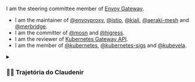  I am the steering committee member of [Envoy Gateway](https://github.com/envoyproxy/gateway).
+ I am the maintainer of [@envoyproxy](https://github.com/envoyproxy), [@istio](https://github.com/istio), [@kiali](https://github.com/kiali), [@aeraki-mesh](https://github.com/aeraki-mesh) and [@merbridge](https://github.com/merbridge).
+ I am the committer of [@mosn](https://github.com/mosn) and [@higress](https://github.com/higress-group).
+ I am the reviewer of [Kubernetes Gateway API](https://github.com/kubernetes-sigs/gateway-api).
+ I am the member of [@kubernetes](https://github.com/kubernetes), [@kubernetes-sigs](https://github.com/kubernetes-sigs) and [@kubevela](https://github.com/kubevela).


<details>
 <summary><h3>👨‍💻 Trajetória do Claudenir</h3></summary>
   Sou contador pela Universidade de Fortaleza (Unifor), atuando há quase 5 anos no mercado, trabalhando em equipe com foco em entregas dentro do prazo legal e com qualidade. 

No escritório onde eu trabalho, há um foco muito alto em tecnologia, tendo um setor próprio de automação. Eu senti naquele momento a importância e o que algumas linhas de código podiam gerar de impacto em um operacional inteiro de uma empresa. O que antes era um trabalho manual e cansativo, agora era automático e fluído.

Passei a me interessar mais, e observei que na realidade o meu perfil se encaixa perfeitamente com programação, pois sempre gostei de solucionar problemas, tecnologia, inglês e matemática.

Sabendo disso, comecei os estudos em programação, começando pelo curso “The complete 2023 Web Development Bootcamp”, da professora Angela Yu. O curso era introdutório mas dali eu tive a certeza do que eu queria para a vida.

Para me aprofundar mais, adquiri o curso “Desenvolvedor Fullstack Python” da Escola Britânica de Artes Criativas e Tecnologia (EBAC). Curso esse o qual me apresentou e ensinou por meio de criações de projetos desafiadores, novas linguagens de programação e como utilizá-las em desenvolvimento e soluções de software. 

Como estou atualmente em transição de carreira, as minhas soft-skills desenvolvidas em 5 anos, tais como comunicação, trabalho em equipe, entrega com qualidade, análise de informações/dados, as utilizarei nessa nova área. 

Como dito antes, meu trabalho foi impactado muito positivamente por programador, eu tenho interesse em ser agora esse programador e desenvolver aplicações que possam ajudar o dia a dia das pessoas de alguma forma.
  

